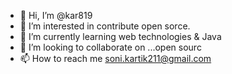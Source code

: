 - 👋 Hi, I’m @kar819
- 👀 I’m interested in contribute open sorce.
- 🌱 I’m currently learning web technologies & Java 
- 💞️ I’m looking to collaborate on ...open sourc
- 📫 How to reach me soni.kartik211@gmail.com

<!---
kar819/kar819 is a ✨ special ✨ repository because its `README.md` (this file) appears on your GitHub profile.
You can click the Preview link to take a look at your changes.
--->
